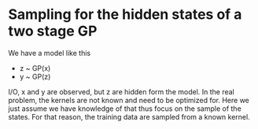 # Sampling for the hidden states of a two stage GP

We have a model like this

- z ~ GP(x) 
- y ~ GP(z)

I/O, x and y are observed, but z are hidden form the model. 
In the real problem, the kernels are not known and need to be optimized for. 
Here we just assume we have knowledge of that thus focus on the sample of the states. 
For that reason, the training data are sampled from a known kernel.

